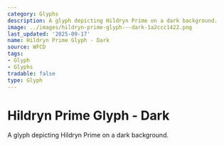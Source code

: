 ```yaml
---
category: Glyphs
description: A glyph depicting Hildryn Prime on a dark background.
image: ../images/hildryn-prime-glyph---dark-1a2ccc1422.png
last_updated: '2025-09-17'
name: Hildryn Prime Glyph - Dark
source: WFCD
tags:
- Glyph
- Glyphs
tradable: false
type: Glyph
---
```


# Hildryn Prime Glyph - Dark

A glyph depicting Hildryn Prime on a dark background.

